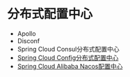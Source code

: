 
# 分布式配置中心
* Apollo
* Disconf
* Spring Cloud Consul分布式配置中心
* [Spring Cloud Config分布式配置中心](https://github.com/stevenli91748/JAVA-Architecture/blob/master/JAVA%20Framework/Spring%20Cloud/Spring%20Cloud%E5%8E%9F%E7%94%9F%E5%8F%8A%E5%85%B6%E4%BB%96%E6%95%B4%E5%90%88%E7%BB%84%E4%BB%B6/Config.md)
* [Spring Cloud Alibaba Nacos配置中心](https://github.com/stevenli91748/JAVA-Architecture/blob/master/JAVA%20Framework/Spring%20Cloud/Spring%20Cloud%20Alibaba%E5%A5%97%E4%BB%B6/Nacos%E9%85%8D%E7%BD%AE%E4%B8%AD%E5%BF%83.md)
